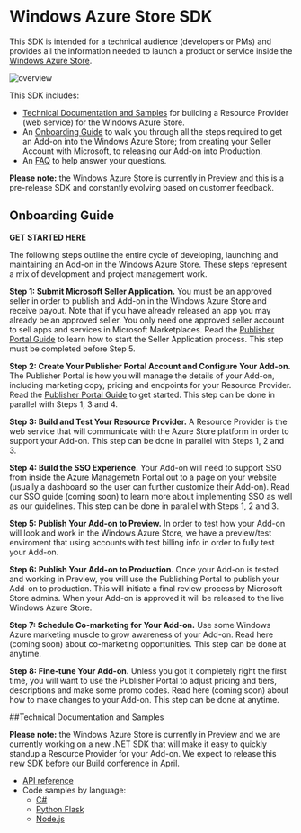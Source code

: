 # Windows Azure Store SDK

This SDK is intended for a technical audience (developers or PMs) and provides all the information needed to launch a product or service inside the [Windows Azure Store](http://www.windowsazure.com/en-us/store/overview/).  

![overview](https://raw.github.com/WindowsAzure/azure-resource-provider-sdk/master/docs/images/azure-store1.png)  

This SDK includes:
- [Technical Documentation and Samples](https://github.com/WindowsAzure/azure-resource-provider-sdk/blob/master/README.md#technical-documentation-and-samples) for building a Resource Provider (web service) for the Windows Azure Store.
- An [Onboarding Guide](https://github.com/WindowsAzure/azure-resource-provider-sdk/blob/master/README.md#onboarding-guide) to walk you through all the steps required to get an Add-on into the Windows Azure Store; from creating your Seller Account with Microsoft, to releasing our Add-on into Production.
- An [FAQ](https://github.com/WindowsAzure/azure-resource-provider-sdk/tree/master/docs/faq.md) to help answer your questions.

**Please note:** the Windows Azure Store is currently in Preview and this is a pre-release SDK and constantly evolving based on customer feedback.


## Onboarding Guide

**GET STARTED HERE**

The following steps outline the entire cycle of developing, launching and maintaining an Add-on in the Windows Azure Store.  These steps represent a mix of development and project management work.

**Step 1: Submit Microsoft Seller Application.**  You must be an approved seller in order to publish and Add-on in the Windows Azure Store and receive payout.  Note that if you have already released an app you may already be an approved seller.  You only need one approved seller account to sell apps and services in Microsoft Marketplaces.  Read the [Publisher Portal Guide](https://github.com/WindowsAzure/azure-resource-provider-sdk/tree/master/docs/publisher-portal.md) to learn how to start the Seller Application process.  This step must be completed before Step 5.

**Step 2: Create Your Publisher Portal Account and Configure Your Add-on.**  The Publisher Portal is how you will manage the details of your Add-on, including marketing copy, pricing and endpoints for your Resource Provider.  Read the [Publisher Portal Guide](https://github.com/WindowsAzure/azure-resource-provider-sdk/tree/master/docs/publisher-portal.md) to get started. This step can be done in parallel with Steps 1, 3 and 4.

**Step 3: Build and Test Your Resource Provider.**  A Resource Provider is the web service that will communicate with the Azure Store platform in order to support your Add-on.  This step can be done in parallel with Steps 1, 2 and 3.

**Step 4: Build the SSO Experience.** Your Add-on will need to support SSO from inside the Azure Managemetn Portal out to a page on your website (usually a dashboard so the user can further customize their Add-on).  Read our SSO guide (coming soon) to learn more about implementing SSO as well as our guidelines. This step can be done in parallel with Steps 1, 2 and 3.

**Step 5: Publish Your Add-on to Preview.**  In order to test how your Add-on will look and work in the Windows Azure Store, we have a preview/test enviroment that using accounts with test billing info in order to fully test your Add-on.

**Step 6: Publish Your Add-on to Production.** Once your Add-on is tested and working in Preview, you will use the Publishing Portal to publish your Add-on to production.  This will initiate a final review process by Microsoft Store admins.  When your Add-on is approved it will be released to the live Windows Azure Store.

**Step 7: Schedule Co-marketing for Your Add-on.** Use some Windows Azure marketing muscle to grow awareness of your Add-on.  Read here (coming soon) about co-marketing opportunities.  This step can be done at anytime.

**Step 8: Fine-tune Your Add-on.**  Unless you got it completely right the first time, you will want to use the Publisher Portal to adjust pricing and tiers, descriptions and make some promo codes.  Read here (coming soon) about how to make changes to your Add-on.  This step can be done at anytime.

##Technical Documentation and Samples

**Please note:** the Windows Azure Store is currently in Preview and we are currently working on a new .NET SDK that will make it easy to quickly standup a Resource Provider for your Add-on.  We expect to release this new SDK before our Build conference in April.

- [API reference](https://github.com/WindowsAzure/azure-resource-provider-sdk/tree/master/docs)
- Code samples by language:
  - [C#](https://github.com/MetricsHub/AzureStoreRP)
  - [Python Flask](https://github.com/WindowsAzure/azure-resource-provider-sdk/tree/master/samples/python-flask)
  - [Node.js](https://github.com/auth0/node-azure-store)


